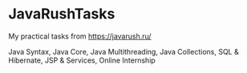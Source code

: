 # JavaRushTasks

My practical tasks from https://javarush.ru/

Java Syntax, Java Core, Java Multithreading, Java Collections, SQL & Hibernate, JSP & Services, Online Internship
